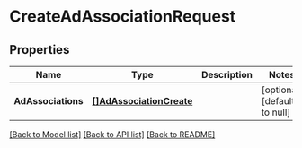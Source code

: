 # CreateAdAssociationRequest

## Properties
Name | Type | Description | Notes
------------ | ------------- | ------------- | -------------
**AdAssociations** | [**[]AdAssociationCreate**](AdAssociationCreate.md) |  | [optional] [default to null]

[[Back to Model list]](../README.md#documentation-for-models) [[Back to API list]](../README.md#documentation-for-api-endpoints) [[Back to README]](../README.md)

